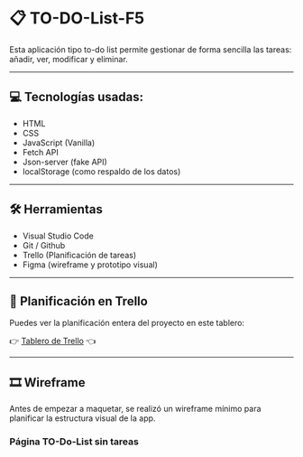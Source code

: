 # 📋 TO-DO-List-F5
<p>Esta aplicación tipo to-do list permite gestionar de forma sencilla las tareas: añadir, ver, modificar y eliminar.</p>

<hr>

<h2>💻 Tecnologías usadas:</h2>

<ul>
  <li>HTML</li>
  <li>CSS</li>
  <li>JavaScript (Vanilla)</li>
  <li>Fetch API</li>
  <li>Json-server (fake API)</li>
  <li>localStorage (como respaldo de los datos)</li>
</ul>

<hr>

<h2>🛠️ Herramientas</h2>

<ul>
  <li>Visual Studio Code</li>
  <li>Git / Github</li>
  <li>Trello (Planificación de tareas)</li>
  <li>Figma (wireframe y prototipo visual)</li>
</ul>

<hr>

<h2>📍 Planificación en Trello</h2>

<p>Puedes ver la planificación entera del proyecto en este tablero:</p>

👉 <a href="https://trello.com/b/RCTSzACm">Tablero de Trello</a> 👈 

<hr>

<h2>🎞️ Wireframe</h2>

<p>Antes de empezar a maquetar, se realizó un wireframe mínimo para planificar la estructura visual de la app.</p>

<h3>Página TO-Do-List sin tareas</h3>

